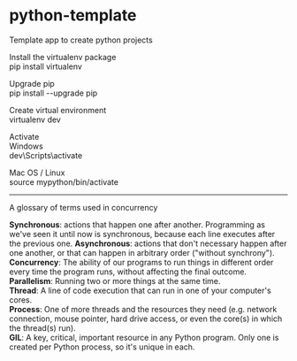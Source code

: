# python-template
Template app to create python projects

Install the virtualenv package  
pip install virtualenv

Upgrade pip  
pip install --upgrade pip 

Create virtual environment  
virtualenv dev

Activate  
Windows  
dev\Scripts\activate  

Mac OS / Linux  
source mypython/bin/activate  

---
A glossary of terms used in concurrency


**Synchronous**: actions that happen one after another. Programming as we've seen it until now is synchronous, because each line executes after the previous one.
**Asynchronous**: actions that don't necessary happen after one another, or that can happen in arbitrary order ("without synchrony").  
**Concurrency**: The ability of our programs to run things in different order every time the program runs, without affecting the final outcome.  
**Parallelism**: Running two or more things at the same time.  
**Thread**: A line of code execution that can run in one of your computer's cores.  
**Process**: One of more threads and the resources they need (e.g. network connection, mouse pointer, hard drive access, or even the core(s) in which the thread(s) run).  
**GIL**: A key, critical, important resource in any Python program. Only one is created per Python process, so it's unique in each.  

